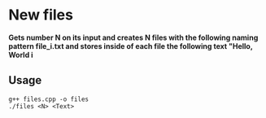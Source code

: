 # New files

**Gets number N on its input and creates N files with the following naming pattern file_i.txt and stores inside of each file the following text "Hello, World i**

## Usage

```
g++ files.cpp -o files
./files <N> <Text>
```
